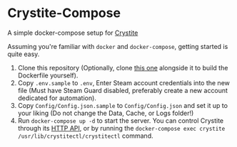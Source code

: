 # Crystite-Compose
A simple docker-compose setup for [Crystite](https://github.com/Nihlus/Crystite)

Assuming you're familiar with `docker` and `docker-compose`, getting started is quite easy.
1. Clone this repository (Optionally, clone [this one](https://github.com/djsime1/Crystite) alongside it to build the Dockerfile yourself).
2. Copy `.env.sample` to `.env`, Enter Steam account credentials into the new file (Must have Steam Guard disabled, preferably create a new account dedicated for automation).
3. Copy `Config/Config.json.sample` to `Config/Config.json` and set it up to your liking (Do not change the Data, Cache, or Logs folder!)
4. Run `docker-compose up -d` to start the server. You can control Crystite through its [HTTP API](https://github.com/Nihlus/Crystite/blob/main/docs/index.md), or by running the `docker-compose exec crystite /usr/lib/crystitectl/crystitectl` command.